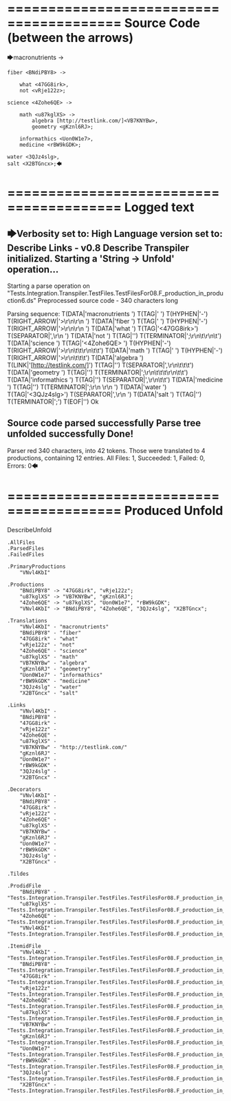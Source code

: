 ========================================
Source Code (between the arrows)
========================================

🡆macronutrients <VNvl4KbI> ->

    fiber <BNdiPBY8> ->

        what <47GG8irk>,
        not <vRje122z>;
	
	science <4Zohe6QE> ->
		
		math <u87kglXS> ->
			algebra [http://testlink.com/]<VB7KNYBw>,
			geometry <gKznl6RJ>;
			
		informathics <Uon0W1e7>,
		medicine <rBW9kGDK>;
    
    water <3QJz4slg>,
    salt <X2BTGncx>;🡄

========================================
Logged text
========================================

🡆Verbosity set to: High
Language version set to: Describe Links - v0.8
Describe Transpiler initialized.
Starting a 'String -> Unfold' operation...
------------------------
Starting a parse operation on "Tests.Integration.Transpiler.TestFiles.TestFilesFor08.F_production_in_production6.ds"
Preprocessed source code - 340 characters long

Parsing sequence: T(DATA|'macronutrients ') T(TAG|'<VNvl4KbI> ') T(HYPHEN|'-') T(RIGHT_ARROW|'>\r\n\r\n    ') T(DATA|'fiber ') T(TAG|'<BNdiPBY8> ') T(HYPHEN|'-') T(RIGHT_ARROW|'>\r\n\r\n        ') T(DATA|'what ') T(TAG|'<47GG8irk>') T(SEPARATOR|',\r\n        ') T(DATA|'not ') T(TAG|'<vRje122z>') T(TERMINATOR|';\r\n\t\r\n\t') T(DATA|'science ') T(TAG|'<4Zohe6QE> ') T(HYPHEN|'-') T(RIGHT_ARROW|'>\r\n\t\t\r\n\t\t') T(DATA|'math ') T(TAG|'<u87kglXS> ') T(HYPHEN|'-') T(RIGHT_ARROW|'>\r\n\t\t\t') T(DATA|'algebra ') T(LINK|'[http://testlink.com/]') T(TAG|'<VB7KNYBw>') T(SEPARATOR|',\r\n\t\t\t') T(DATA|'geometry ') T(TAG|'<gKznl6RJ>') T(TERMINATOR|';\r\n\t\t\t\r\n\t\t') T(DATA|'informathics ') T(TAG|'<Uon0W1e7>') T(SEPARATOR|',\r\n\t\t') T(DATA|'medicine ') T(TAG|'<rBW9kGDK>') T(TERMINATOR|';\r\n    \r\n    ') T(DATA|'water ') T(TAG|'<3QJz4slg>') T(SEPARATOR|',\r\n    ') T(DATA|'salt ') T(TAG|'<X2BTGncx>') T(TERMINATOR|';') T(EOF|'<EOF>') Ok

Source code parsed successfully
Parse tree unfolded successfully
Done!
------------------------
Parser red 340 characters, into 42 tokens.
Those were translated to 4 productions, containing 12 entries.
All Files: 1, Succeeded: 1, Failed: 0, Errors: 0🡄

========================================
Produced Unfold
========================================

DescribeUnfold

    .AllFiles
    .ParsedFiles
    .FailedFiles

    .PrimaryProductions
        "VNvl4KbI" 

    .Productions
        "BNdiPBY8" -> "47GG8irk", "vRje122z";
        "u87kglXS" -> "VB7KNYBw", "gKznl6RJ";
        "4Zohe6QE" -> "u87kglXS", "Uon0W1e7", "rBW9kGDK";
        "VNvl4KbI" -> "BNdiPBY8", "4Zohe6QE", "3QJz4slg", "X2BTGncx";

    .Translations
        "VNvl4KbI" - "macronutrients"
        "BNdiPBY8" - "fiber"
        "47GG8irk" - "what"
        "vRje122z" - "not"
        "4Zohe6QE" - "science"
        "u87kglXS" - "math"
        "VB7KNYBw" - "algebra"
        "gKznl6RJ" - "geometry"
        "Uon0W1e7" - "informathics"
        "rBW9kGDK" - "medicine"
        "3QJz4slg" - "water"
        "X2BTGncx" - "salt"

    .Links
        "VNvl4KbI" - 
        "BNdiPBY8" - 
        "47GG8irk" - 
        "vRje122z" - 
        "4Zohe6QE" - 
        "u87kglXS" - 
        "VB7KNYBw" - "http://testlink.com/"
        "gKznl6RJ" - 
        "Uon0W1e7" - 
        "rBW9kGDK" - 
        "3QJz4slg" - 
        "X2BTGncx" - 

    .Decorators
        "VNvl4KbI" - 
        "BNdiPBY8" - 
        "47GG8irk" - 
        "vRje122z" - 
        "4Zohe6QE" - 
        "u87kglXS" - 
        "VB7KNYBw" - 
        "gKznl6RJ" - 
        "Uon0W1e7" - 
        "rBW9kGDK" - 
        "3QJz4slg" - 
        "X2BTGncx" - 

    .Tildes

    .ProdidFile
        "BNdiPBY8" - "Tests.Integration.Transpiler.TestFiles.TestFilesFor08.F_production_in_production6.ds"
        "u87kglXS" - "Tests.Integration.Transpiler.TestFiles.TestFilesFor08.F_production_in_production6.ds"
        "4Zohe6QE" - "Tests.Integration.Transpiler.TestFiles.TestFilesFor08.F_production_in_production6.ds"
        "VNvl4KbI" - "Tests.Integration.Transpiler.TestFiles.TestFilesFor08.F_production_in_production6.ds"

    .ItemidFile
        "VNvl4KbI" - "Tests.Integration.Transpiler.TestFiles.TestFilesFor08.F_production_in_production6.ds"
        "BNdiPBY8" - "Tests.Integration.Transpiler.TestFiles.TestFilesFor08.F_production_in_production6.ds"
        "47GG8irk" - "Tests.Integration.Transpiler.TestFiles.TestFilesFor08.F_production_in_production6.ds"
        "vRje122z" - "Tests.Integration.Transpiler.TestFiles.TestFilesFor08.F_production_in_production6.ds"
        "4Zohe6QE" - "Tests.Integration.Transpiler.TestFiles.TestFilesFor08.F_production_in_production6.ds"
        "u87kglXS" - "Tests.Integration.Transpiler.TestFiles.TestFilesFor08.F_production_in_production6.ds"
        "VB7KNYBw" - "Tests.Integration.Transpiler.TestFiles.TestFilesFor08.F_production_in_production6.ds"
        "gKznl6RJ" - "Tests.Integration.Transpiler.TestFiles.TestFilesFor08.F_production_in_production6.ds"
        "Uon0W1e7" - "Tests.Integration.Transpiler.TestFiles.TestFilesFor08.F_production_in_production6.ds"
        "rBW9kGDK" - "Tests.Integration.Transpiler.TestFiles.TestFilesFor08.F_production_in_production6.ds"
        "3QJz4slg" - "Tests.Integration.Transpiler.TestFiles.TestFilesFor08.F_production_in_production6.ds"
        "X2BTGncx" - "Tests.Integration.Transpiler.TestFiles.TestFilesFor08.F_production_in_production6.ds"

